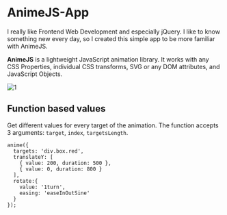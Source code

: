 # AnimeJS-App

I really like Frontend Web Development and especially jQuery. I like to know something new every day, so I created this simple app to be more familiar with AnimeJS.

**AnimeJS** is a lightweight JavaScript animation library. It works with any CSS Properties, individual CSS transforms, SVG or any DOM attributes, and JavaScript Objects.

![1](https://user-images.githubusercontent.com/28790452/30134682-9469ad7e-931d-11e7-95f5-e733b73e5a8c.gif)

## Function based values

Get different values for every target of the animation.
The function accepts 3 arguments: `target`, `index`, `targetsLength`.
```
anime({
  targets: 'div.box.red',
  translateY: [
    { value: 200, duration: 500 },
    { value: 0, duration: 800 }
  ],
  rotate:{
    value: '1turn',
    easing: 'easeInOutSine'
  }
});
```